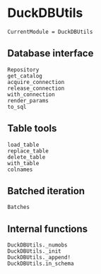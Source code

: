 # DuckDBUtils

```@meta
CurrentModule = DuckDBUtils
```

## Database interface

```@docs
Repository
get_catalog
acquire_connection
release_connection
with_connection
render_params
to_sql
```

## Table tools

```@docs
load_table
replace_table
delete_table
with_table
colnames
```

## Batched iteration

```@docs
Batches
```

## Internal functions

```@docs
DuckDBUtils._numobs
DuckDBUtils._init
DuckDBUtils._append!
DuckDBUtils.in_schema
```